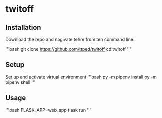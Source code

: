 # twitoff

## Installation

Download the repo and nagivate tehre from teh command line:

'''bash
git clone https://github.com/ttped/twitoff
cd twitoff
'''

## Setup

Set up and activate virtual environment
'''bash
py -m pipenv install
py -m pipenv shell
'''

## Usage

'''bash
FLASK_APP=web_app flask run
'''